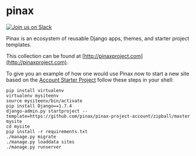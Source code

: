 # pinax

[![Join us on Slack](http://slack.pinaxproject.com/badge.svg)](http://slack.pinaxproject.com/)

Pinax is an ecosystem of reusable Django apps, themes, and starter project
templates.

This collection can be found at [http://pinaxproject.com](http://pinaxproject.com).

To give you an example of how one would use Pinax now to start a new
site based on the [Account Starter Project](https://github.com/pinax/pinax-project-account) follow these steps in your shell:

```
pip install virtualenv
virtualenv mysiteenv
source mysiteenv/bin/activate
pip install Django==1.7.4
django-admin.py startproject --template=https://github.com/pinax/pinax-project-account/zipball/master mysite
cd mysite
pip install -r requirements.txt
./manage.py migrate
./manage.py loaddata sites
./manage.py runserver
```
